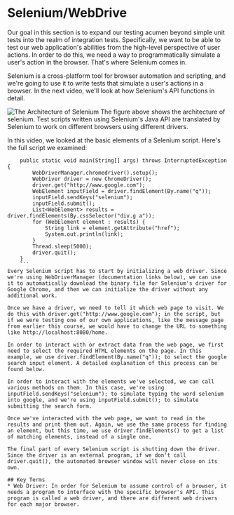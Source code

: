# Selenium/WebDrive

Our goal in this section is to expand our testing acumen beyond simple unit tests into the realm of integration tests. Specifically, we want to be able to test our 
web application's abilities from the high-level perspective of user actions. In order to do this, we need a way to programmatically simulate a user's action in the 
browser. That's where Selenium comes in.

Selenium is a cross-platform tool for browser automation and scripting, and we're going to use it to write tests that simulate a user's actions in a browser. In the 
next video, we'll look at how Selenium's API functions in detail.

![The Architecture of Selenium](https://user-images.githubusercontent.com/77028341/222947978-f91bdbad-053f-4bfe-ae28-6e0b08213540.png)
The figure above shows the architecture of selenium. Test scripts written using Selenium's Java API are translated by Selenium to work on different browsers using different drivers.


In this video, we looked at the basic elements of a Selenium script. Here's the full script we examined:

```
    public static void main(String[] args) throws InterruptedException {
        WebDriverManager.chromedriver().setup();
        WebDriver driver = new ChromeDriver();
        driver.get("http://www.google.com");
        WebElement inputField = driver.findElement(By.name("q"));
        inputField.sendKeys("selenium");
        inputField.submit();
        List<WebElement> results = driver.findElements(By.cssSelector("div.g a"));
        for (WebElement element : results) {
            String link = element.getAttribute("href");
            System.out.println(link);
        }
        Thread.sleep(5000);
        driver.quit();
    }
    ```
Every Selenium script has to start by initializing a web driver. Since we're using WebDriverManager (documentation links below), we can use it to automatically download the binary file for Selenium's driver for Google Chrome, and then we can initialize the driver without any additional work.

Once we have a driver, we need to tell it which web page to visit. We do this with driver.get("http://www.google.com"); in the script, but if we were testing one of our own applications, like the message page from earlier this course, we would have to change the URL to something like http://localhost:8080/home.

In order to interact with or extract data from the web page, we first need to select the required HTML elements on the page. In this example, we use driver.findElement(By.name("q")); to select the google search input element. A detailed explanation of this process can be found below.

In order to interact with the elements we've selected, we can call various methods on them. In this case, we're using inputField.sendKeys("selenium"); to simulate typing the word selenium into google, and we're using inputField.submit(); to simulate submitting the search form.

Once we've interacted with the web page, we want to read in the results and print them out. Again, we use the same process for finding an element, but this time, we use driver.findElements() to get a list of matching elements, instead of a single one.

The final part of every Selenium script is shutting down the driver. Since the driver is an external program, if we don't call driver.quit(), the automated browser window will never close on its own.

## Key Terms
* Web Driver: In order for Selenium to assume control of a browser, it needs a program to interface with the specific browser's API. This program is called a web driver, and there are different web drivers for each major browser.
